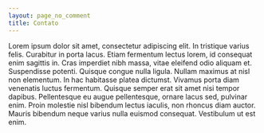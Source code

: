 ```yaml
---
layout: page_no_comment
title: Contato
---
```


Lorem ipsum dolor sit amet, consectetur adipiscing elit. In tristique varius felis. Curabitur in porta lacus. Etiam fermentum lectus lorem, id consequat enim sagittis in. Cras imperdiet nibh massa, vitae eleifend odio aliquam et. Suspendisse potenti. Quisque congue nulla ligula. Nullam maximus at nisl non elementum. In hac habitasse platea dictumst. Vivamus porta diam venenatis luctus fermentum. Quisque semper erat sit amet nisi tempor dapibus. Pellentesque eu augue pellentesque, ornare lacus sed, pulvinar enim. Proin molestie nisl bibendum lectus iaculis, non rhoncus diam auctor. Mauris bibendum neque varius nulla euismod consequat. Vestibulum ut est enim.
